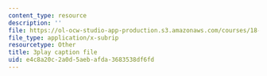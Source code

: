 ```yaml
---
content_type: resource
description: ''
file: https://ol-ocw-studio-app-production.s3.amazonaws.com/courses/18-01sc-single-variable-calculus-fall-2010/e4c8a20c2a0d5aebafda3683538df6fd_19x213y_uk4.vtt
file_type: application/x-subrip
resourcetype: Other
title: 3play caption file
uid: e4c8a20c-2a0d-5aeb-afda-3683538df6fd
---
```

